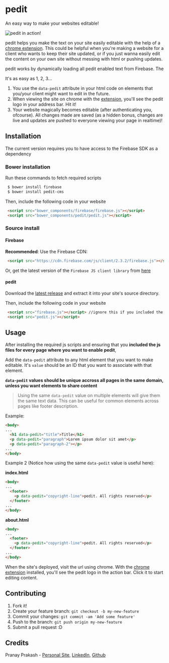 # pedit
An easy way to make your websites editable! 

![pedit in action!](http://g.recordit.co/tdLfLYW4Cf.gif)

pedit helps you make the text on your site easily editable with the help of a [chrome extension][extension]. This could be helpful when you're making a website for a client who wants to keep their site updated, or if you just wanna easily edit the content on your own site without messing with html or pushing updates.

pedit works by dynamically loading all pedit enabled text from Firebase. The 

It's as easy as 1, 2, 3...

1. You use the `data-pedit` attribute in your html code on elements that you/your client might want to edit in the future. 
2. When viewing the site on chrome with the [extension][extension], you'll see the pedit logo in your address bar. Hit it!
3. Your website magically becomes editable (after authenticating you, ofcourse). All changes made are saved (as a hidden bonus, changes are live and updates are pushed to everyone viewing your page in realtime)!

## Installation

The current version requires you to have access to the Firebase SDK as a dependency

### Bower installation

Run these commands to fetch required scripts

```bash
 $ bower install firebase
 $ bower install pedit-cms
```

Then, include the following code in your website

```html
 <script src="bower_components/firebase/firebase.js"></script>
 <script src="bower_components/pedit/pedit.js"></script>
```

### Source install

#### Firebase 
**Recommended**: Use the Firebase CDN:
```html
 <script src="https://cdn.firebase.com/js/client/2.3.2/firebase.js"></script>
```

Or, get the latest version of the `Firebase JS client library` from [here][firebase-client-library]

#### pedit 
Download the [latest release][pedit-zip] and extract it into your site's source directory.

Then, include the following code in your website

```html
 <script src="firebase.js"></script> //ignore this if you included the Firebase cdn
 <script src="pedit.js"></script>
```

## Usage

After installing the required js scripts and ensuring that you **included the js files for every page where you want to enable pedit**, 

Add the `data-pedit` attribute to any html element that you want to make editable. It's `value` should be an ID that you want to associate with that element.

**`data-pedit` values should be unique accross all pages in the same domain, unless you want elements to share content**

> Using the same `data-pedit` value on multiple elements will give them the same text data. This can be useful for common elements across pages like footer description.

Example:

```html
<body>
...
  <h1 data-pedit="title">Title</h1>
  <p data-pedit="paragraph">Lorem ipsum dolor sit amet</p>
  <p data-pedit="paragraph-2"></p>
...
</body>
```

Example 2 (Notice how using the same `data-pedit` value is useful here):

**index.html**
```html
<body>
...
  <footer>
    <p data-pedit="copyright-line">pedit. All rights reserved</p>
  </footer>
...
</body>
```

**about.html**
```html
<body>
...
  <footer>
    <p data-pedit="copyright-line">pedit. All rights reserved</p>
  </footer>
...
</body>
```
When the site's deployed, visit the url using chrome. With the [chrome extension][extension] installed, you'll see the pedit logo in the action bar. Click it to start editing content.

## Contributing

1. Fork it!
2. Create your feature branch: `git checkout -b my-new-feature`
3. Commit your changes: `git commit -am 'Add some feature'`
4. Push to the branch: `git push origin my-new-feature`
5. Submit a pull request :D

## Credits

Pranay Prakash - [Personal Site](http://pranayprakash.co), [LinkedIn](http://linkedin.com/in/pranaygp), [Github](http://github.com/pranaygp)


[extension]: https://chrome.google.com/webstore/detail/pedit/adkanmbgbpddnlmijakakfajlcokkfje
[pedit-zip]: https://github.com/pranaygp/pedit/archive/0.4.0.zip
[firebase-client-library]:https://cdn.firebase.com/js/client/2.3.2/firebase.js
